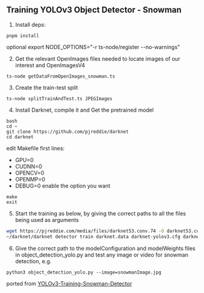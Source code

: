 ## Training YOLOv3 Object Detector - Snowman

1. Install deps:

`pnpm install`

optional 
export NODE_OPTIONS="-r ts-node/register --no-warnings"

2. Get the relevant OpenImages files needed to locate images of our interest and OpenImagesV4

`ts-node getDataFromOpenImages_snowman.ts`

3. Create the train-test split

`ts-node splitTrainAndTest.ts JPEGImages`

4. Install Darknet, compile it and Get the pretrained model
```
bash
cd ~
git clone https://github.com/pjreddie/darknet
cd darknet
```

edit Makefile first lines:
- GPU=0
- CUDNN=0
- OPENCV=0
- OPENMP=0
- DEBUG=0
enable the option you want

```
make
exit
```

5. Start the training as below, by giving the correct paths to all the files being used as arguments

```bash
wget https://pjreddie.com/media/files/darknet53.conv.74 -O darknet53.conv.74
~/darknet/darknet detector train darknet.data darknet-yolov3.cfg darknet53.conv.74 > train.log
```

6. Give the correct path to the modelConfiguration and modelWeights files in object_detection_yolo.py and test any image or video for snowman detection, e.g.

`python3 object_detection_yolo.py --image=snowmanImage.jpg`

ported from [YOLOv3-Training-Snowman-Detector](https://github.com/spmallick/learnopencv/tree/master/YOLOv3-Training-Snowman-Detector)